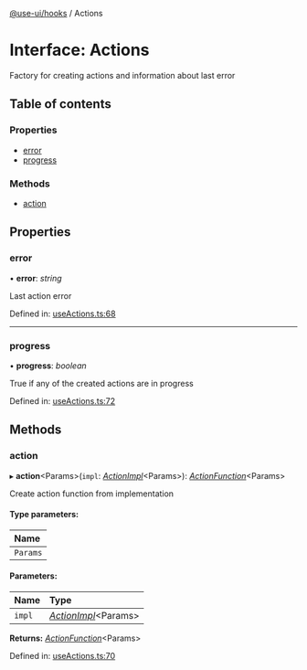[@use-ui/hooks](../README.md) / Actions

# Interface: Actions

Factory for creating actions and information about last error

## Table of contents

### Properties

- [error](actions.md#error)
- [progress](actions.md#progress)

### Methods

- [action](actions.md#action)

## Properties

### error

• **error**: *string*

Last action error

Defined in: [useActions.ts:68](https://github.com/vasyas/use-ui-hooks/blob/6d6625b/src/useActions.ts#L68)

___

### progress

• **progress**: *boolean*

True if any of the created actions are in progress

Defined in: [useActions.ts:72](https://github.com/vasyas/use-ui-hooks/blob/6d6625b/src/useActions.ts#L72)

## Methods

### action

▸ **action**<Params\>(`impl`: [*ActionImpl*](../README.md#actionimpl)<Params\>): [*ActionFunction*](actionfunction.md)<Params\>

Create action function from implementation

#### Type parameters:

| Name |
| :------ |
| `Params` |

#### Parameters:

| Name | Type |
| :------ | :------ |
| `impl` | [*ActionImpl*](../README.md#actionimpl)<Params\> |

**Returns:** [*ActionFunction*](actionfunction.md)<Params\>

Defined in: [useActions.ts:70](https://github.com/vasyas/use-ui-hooks/blob/6d6625b/src/useActions.ts#L70)
